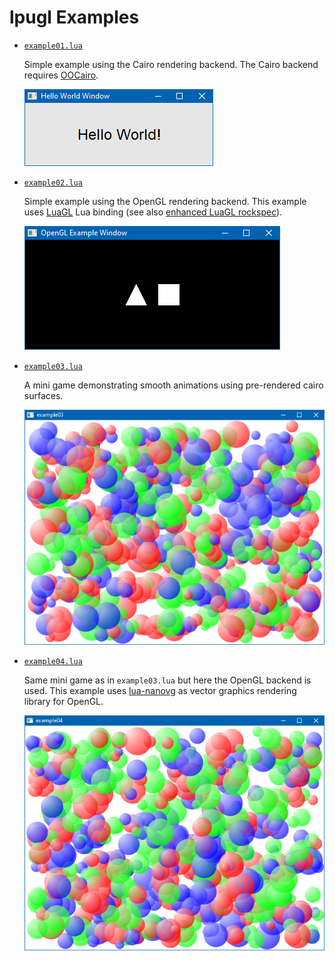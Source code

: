 # lpugl Examples
<!-- ---------------------------------------------------------------------------------------- -->

   * [`example01.lua`](./example01.lua)
     
     Simple example using the Cairo rendering backend. The Cairo backend 
     requires [OOCairo].

     ![Screenshot example01](./screenshot01.png)
     

<!-- ---------------------------------------------------------------------------------------- -->

   * [`example02.lua`](./example02.lua)

     Simple example using the OpenGL rendering backend. This example
     uses [LuaGL] Lua binding (see also [enhanced LuaGL rockspec]).

     ![Screenshot example02](./screenshot02.png)


<!-- ---------------------------------------------------------------------------------------- -->

   * [`example03.lua`](./example03.lua)

     A mini game demonstrating smooth animations using pre-rendered cairo
     surfaces.

     ![Screenshot example03](./screenshot03.png)


<!-- ---------------------------------------------------------------------------------------- -->

   * [`example04.lua`](./example04.lua)

     Same mini game as in `example03.lua` but here the OpenGL backend is used.
     This example uses [lua-nanovg] as vector graphics rendering library for OpenGL.

     ![Screenshot example04](./screenshot04.png)


<!-- ---------------------------------------------------------------------------------------- -->

[OOCairo]:                  https://luarocks.org/modules/osch/oocairo
[LuaGL]:                    https://luarocks.org/modules/blueowl04/opengl
[enhanced LuaGL rockspec]:  https://github.com/osch/luarocks-build-extended/blob/master/example/opengl-1.11-2.rockspec
[lua-nanovg]:               https://luarocks.org/modules/xavier-wang/nanovg

<!-- ---------------------------------------------------------------------------------------- -->
